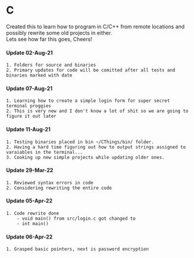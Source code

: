 # C
Created this to learn how to program in C/C++ from remote locations and possibly rewrite some old projects in either. \
Lets see how far this goes, Cheers!
#### Update 02-Aug-21
    1. Folders for source and binaries
    2. Primary updates for code will be comitted after all tests and binaries marked with date
#### Update 07-Aug-21
    1. Learning how to create a simple login form for super secret terminal proggies
    2. This is very new and I don't know a lot of shit so we are going to figure it out later
#### Update 11-Aug-21
    1. Testing binaries placed in bin ~/CThings/bin/ folder.
    2. Having a hard time figuring out how to output strings assigned to varaiables in the terminal...
    3. Cooking up new simple projects while updating older ones.
#### Update 29-Mar-22
    1. Reviewed syntax errors in code
    2. Considering rewriting the entire code
#### Update 05-Apr-22
    1. Code rewrite done
        - void main() from src/login.c got changed to
        - int main()
#### Update 06-Apr-22
    1. Grasped basic pointers, next is password encryption
